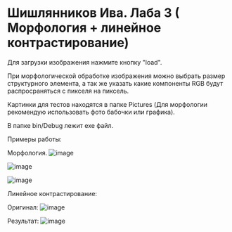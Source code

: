 # Шишлянников Ива. Лаба 3 ( Морфология + линейное контрастирование)

Для загрузки изображения нажмите кнопку "load". 

При морфологической обработке изображения можно выбрать размер структурного элемента, а так же указать какие компоненты RGB будут распросраняться с пикселя на пиксель. 

Картинки для тестов находятся в папке Pictures (Для морфологии рекомендую использовать фото бабочки или графика).

В папке bin/Debug лежит exe файл.

Примеры работы:

Морфология.
![image](https://user-images.githubusercontent.com/51932532/111899605-c30dd080-8a3e-11eb-818b-cce205c87fec.png)

![image](https://user-images.githubusercontent.com/51932532/111899619-e3d62600-8a3e-11eb-9e6d-acf19064fff1.png)

![image](https://user-images.githubusercontent.com/51932532/111899633-f5b7c900-8a3e-11eb-8137-07165a418bf5.png)

Линейное контрастирование:

Оригинал:
![image](https://user-images.githubusercontent.com/51932532/111899644-09fbc600-8a3f-11eb-8978-914c61d8342f.png)

Результат:
![image](https://user-images.githubusercontent.com/51932532/111899652-12ec9780-8a3f-11eb-9c06-173c11fecf81.png)
